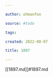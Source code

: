 ```yaml
---

author: ohmanfoo

source: #todo

tags: 

created: 2022-08-07

title: 1897

---
```

[[1897.md]]#1897.md